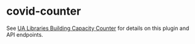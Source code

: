 # covid-counter

See [UA Libraries Building Capacity Counter](https://github.com/ualibweb/covid-counter) for details on this plugin and API endpoints.
